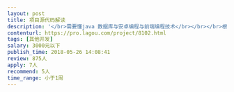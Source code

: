 ```yaml
---                
layout: post       
title: 项目源代码解读           
description: '</br>需要懂java 数据库与安卓编程与前端编程技术</br></br></br>根据要求解读给出的程序源码</br></br>标识出各个模块的功能。连接。</br>'     
contenturl: https://pro.lagou.com/project/8102.html      
tags: [其他开发]            
salary: 3000元以下          
publish_time: 2018-05-26 14:08:41         
review: 875人                   
apply: 7人                   
recommend: 5人                   
time_range: 小于1周              
---                 
```

